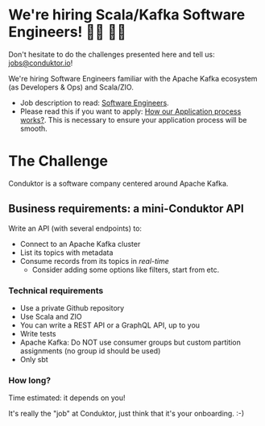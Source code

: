 # We're hiring Scala/Kafka Software Engineers! 👨‍💻 👩‍💻

Don't hesitate to do the challenges presented here and tell us: jobs@conduktor.io!

We're hiring Software Engineers familiar with the Apache Kafka ecosystem (as Developers & Ops) and Scala/ZIO.

- Job description to read: [Software Engineers](https://apply.workable.com/conduktor/j/A7E3C47339/).
- Please read this if you want to apply: [How our Application process works?](../application-process.md). This is necessary to ensure your application process will be smooth.

# The Challenge

Conduktor is a software company centered around Apache Kafka.

## Business requirements: a mini-Conduktor API

Write an API (with several endpoints) to:

- Connect to an Apache Kafka cluster
- List its topics with metadata
- Consume records from its topics in *real-time*
  - Consider adding some options like filters, start from etc.

### Technical requirements

- Use a private Github repository
- Use Scala and ZIO
- You can write a REST API or a GraphQL API, up to you
- Write tests
- Apache Kafka: Do NOT use consumer groups but custom partition assignments (no group id should be used)
- Only sbt

### How long?

Time estimated: it depends on you!

It's really the "job" at Conduktor, just think that it's your onboarding. :-)
